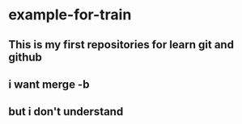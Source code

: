 # example-for-train
## This is my first repositories for learn git and github 
##  i want merge -b
## but i don't understand


